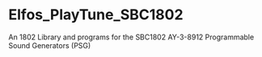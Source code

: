 # Elfos_PlayTune_SBC1802
An 1802 Library and programs for the SBC1802 AY-3-8912 Programmable Sound Generators (PSG)

